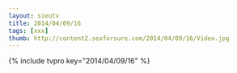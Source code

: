 ```yaml
--- 
layout: sieutv
title: 2014/04/09/16
tags: [xxx]
thumb: http://content2.sexforsure.com/2014/04/09/16/Video.jpg
---
```

{% include tvpro key="2014/04/09/16" %} 
